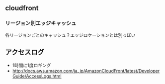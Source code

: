 ## cloudfront
### リージョン別エッジキャッシュ
各リージョンごとのキャッシュ？エッジロケーションとは別っぽい

## アクセスログ
- 1時間に1度ロギング
- http://docs.aws.amazon.com/ja_jp/AmazonCloudFront/latest/DeveloperGuide/AccessLogs.html
